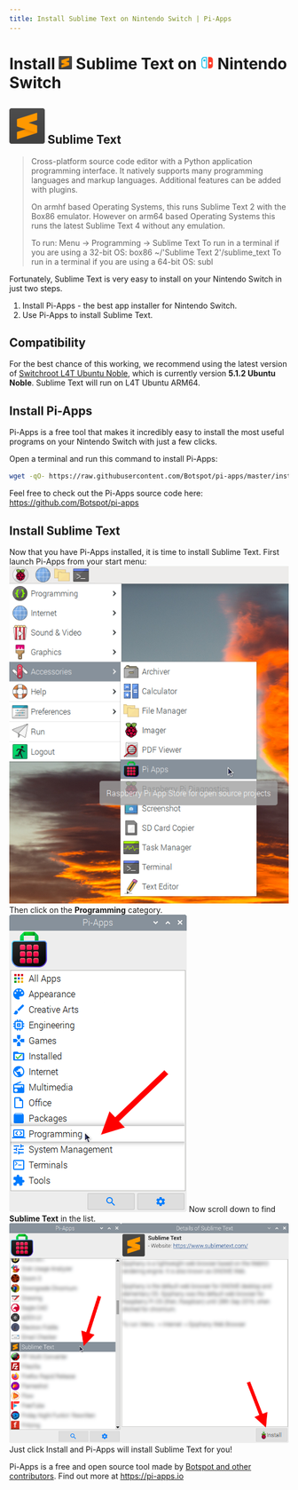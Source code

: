 ```yaml
---
title: Install Sublime Text on Nintendo Switch | Pi-Apps
---
```

<div class="simple-install-content content">

# Install <img src="/img/app-icons/Sublime Text/icon-64.png" height=24> Sublime Text on <img src=/img/other-icons/switch-icon.svg height=24> Nintendo Switch

## <img src="/img/app-icons/Sublime Text/icon-64.png"> Sublime Text
> Cross-platform source code editor with a Python application programming interface.
> It natively supports many programming languages and markup languages. Additional features can be added with plugins.
> 
> On armhf based Operating Systems, this runs Sublime Text 2 with the Box86 emulator.
> However on arm64 based Operating Systems this runs the latest Sublime Text 4 without any emulation.
> 
> To run: Menu -> Programming -> Sublime Text
> To run in a terminal if you are using a 32-bit OS: box86 ~/'Sublime Text 2'/sublime_text
> To run in a terminal if you are using a 64-bit OS: subl

Fortunately, Sublime Text is very easy to install on your Nintendo Switch in just two steps.
1. Install Pi-Apps - the best app installer for Nintendo Switch.
2. Use Pi-Apps to install Sublime Text.
</div>
<div class="simple-install-content content">

## Compatibility
For the best chance of this working, we recommend using the latest version of [Switchroot L4T Ubuntu Noble](https://wiki.switchroot.org/wiki/linux/l4t-ubuntu-noble-installation-guide), which is currently version **5.1.2 Ubuntu Noble**.
Sublime Text will run on L4T Ubuntu ARM64.
</div>
<div class="simple-install-content content">

## Install Pi-Apps

Pi-Apps is a free tool that makes it incredibly easy to install the most useful programs on your Nintendo Switch with just a few clicks.

Open a terminal and run this command to install Pi-Apps:
```bash
wget -qO- https://raw.githubusercontent.com/Botspot/pi-apps/master/install | bash
```
Feel free to check out the Pi-Apps source code here: https://github.com/Botspot/pi-apps
</div>
<div class="simple-install-content content">

## Install Sublime Text

Now that you have Pi-Apps installed, it is time to install Sublime Text.
First launch Pi-Apps from your start menu:
<img src="/img/start-menu.png">
Then click on the <b>Programming</b> category.
<img src="/img/category-selections/Programming.png">
Now scroll down to find <b>Sublime Text</b> in the list.
<img src="/img/app-icons/Sublime Text/app-selection.png">
Just click Install and Pi-Apps will install Sublime Text for you!
</div>
<div class="simple-install-content content">

Pi-Apps is a free and open source tool made by [Botspot and other contributors](/about/#contributors). Find out more at https://pi-apps.io
</div>
